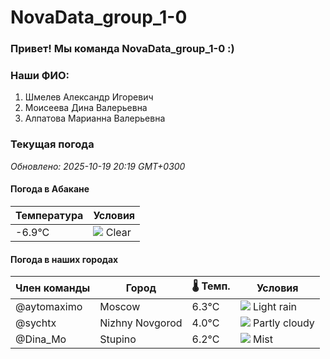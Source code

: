 # NovaData_group_1-0
### Привет! Мы команда NovaData_group_1-0 :)

### Наши ФИО:
1. Шмелев Александр Игоревич
2. Моисеева Дина Валерьевна
3. Алпатова Марианна Валерьевна

### Текущая погода
<!-- WEATHER:START -->
_Обновлено: 2025-10-19 20:19 GMT+0300_

#### Погода в Абакане

| Температура | Условия |
|-------------|----------|
| -6.9°C     | ![](https://cdn.weatherapi.com/weather/64x64/night/113.png) Clear |

#### Погода в наших городах

| Член команды  | Город               | 🌡️ Темп.  | Условия          |
|---------------|---------------------|-----------|--------------------|
| @aytomaximo    | Moscow              |    6.3°C | ![](https://cdn.weatherapi.com/weather/64x64/night/296.png) Light rain   |
| @sychtx        | Nizhny Novgorod     |    4.0°C | ![](https://cdn.weatherapi.com/weather/64x64/night/116.png) Partly cloudy |
| @Dina_Mo       | Stupino             |    6.2°C | ![](https://cdn.weatherapi.com/weather/64x64/night/143.png) Mist         |

<!-- WEATHER:END -->
